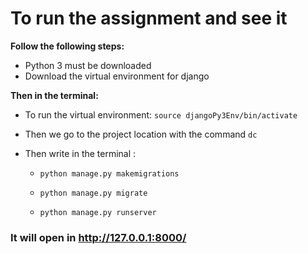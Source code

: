 # To run the assignment and see it
**Follow the following steps:**

- Python 3 must be downloaded
- Download the virtual environment for django

**Then in the terminal:**
  - To run the virtual environment:
      ```source djangoPy3Env/bin/activate```

   - Then we go to the project location with the command ```dc```
   - Then write in the terminal :

     -  ```python manage.py makemigrations```

     -  ```python manage.py migrate```

     -  ```python manage.py runserver```

### It will open in http://127.0.0.1:8000/ 
